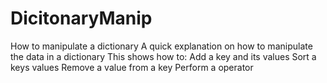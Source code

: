 # DicitonaryManip
How to manipulate a dictionary
A quick explanation on how to manipulate the data in a dictionary
This shows how to:
Add a key and its values
Sort a keys values
Remove a value from a key
Perform a operator
